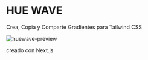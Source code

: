 # HUE WAVE
Crea, Copia y Comparte Gradientes para Tailwind CSS

![huewave-preview](https://github.com/Esteban-Montecinos/hue-wave/assets/81337401/f9f96e5e-226d-478d-80f3-daec9d198c4b)

creado con Next.js
